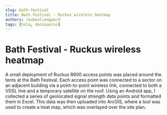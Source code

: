 ```yaml
---
slug: bath-festival
title: Bath Festival - Ruckus wireless heatmap
authors: reubenliengaard
tags: [hola, docusaurus]
---
```


# Bath Festival - Ruckus wireless heatmap

A small deployment of Ruckus R600 access points was placed around the tents at the Bath Festival. Each access point was connected to a sector on an adjacent building via a point-to-point wireless link, connected to both a VDSL line and a temporary satellite on the roof. Using an Android app, I collected a series of geolocated signal strength data points and formatted them in Excel. This data was then uploaded into ArcGIS, where a tool was used to create a heat map, which was overlayed over the site plan.